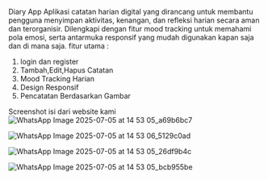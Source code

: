 Diary App
Aplikasi catatan harian digital yang dirancang untuk membantu pengguna menyimpan aktivitas, kenangan, dan refleksi harian secara aman dan terorganisir. Dilengkapi dengan fitur mood tracking untuk memahami pola emosi, serta antarmuka responsif yang mudah digunakan kapan saja dan di mana saja.
fitur utama :
1. login dan register
2. Tambah,Edit,Hapus Catatan
3. Mood Tracking Harian
4. Design Responsif
5. Pencatatan Berdasarkan Gambar

Screenshot isi dari website kami
    ![WhatsApp Image 2025-07-05 at 14 53 05_a69b6bc7](https://github.com/user-attachments/assets/677473a3-607d-4e58-ae08-c634382e28cc)


![WhatsApp Image 2025-07-05 at 14 53 06_5129c0ad](https://github.com/user-attachments/assets/2d913100-aa94-4166-b6dc-121cc3ee01fa)

![WhatsApp Image 2025-07-05 at 14 53 05_26df9b4c](https://github.com/user-attachments/assets/4ea54a91-b630-445c-9e9d-04d0e1705ca2)

![WhatsApp Image 2025-07-05 at 14 53 05_bcb955be](https://github.com/user-attachments/assets/92a38001-52b9-4ea2-8c68-700e44b02e41)
